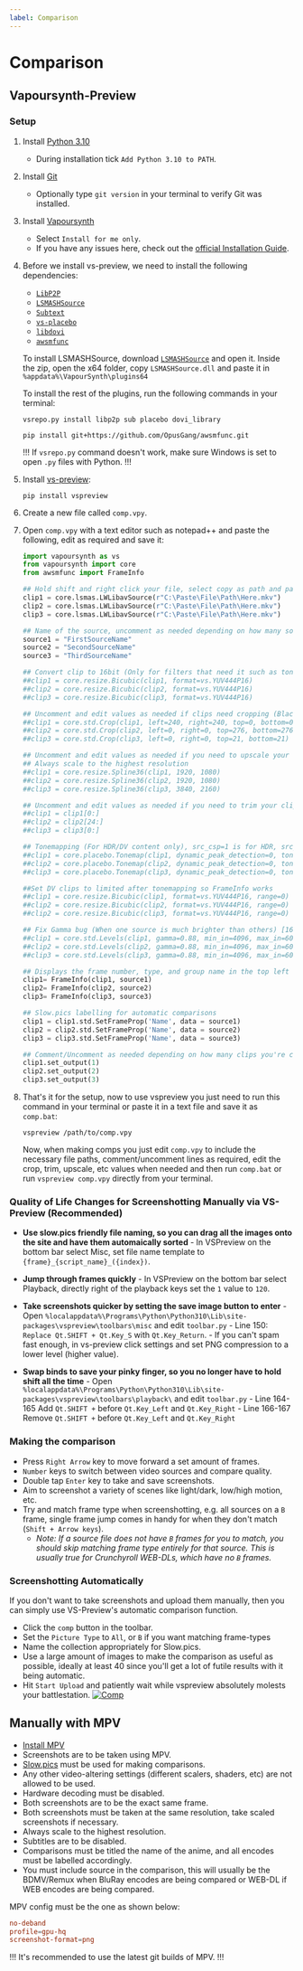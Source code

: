 ```yaml
---
label: Comparison
---
```


# Comparison

## Vapoursynth-Preview

### Setup

1. Install [Python 3.10](https://www.python.org/downloads/release/python-3105/)
   - During installation tick `Add Python 3.10 to PATH`.
2. Install [Git](https://gitforwindows.org/)
   - Optionally type `git version` in your terminal to verify Git was installed.
3. Install [Vapoursynth](https://github.com/vapoursynth/vapoursynth/releases)

   - Select `Install for me only`.
   - If you have any issues here, check out the [official Installation Guide](https://www.vapoursynth.com/doc/installation.html).

4. Before we install vs-preview, we need to install the following dependencies:
   -  [`LibP2P`](https://github.com/DJATOM/LibP2P-Vapoursynth "LibP2P")
   -  [`LSMASHSource`](https://github.com/HomeOfAviSynthPlusEvolution/L-SMASH-Works "LSMASHSource")
   -  [`Subtext`](https://github.com/vapoursynth/subtext "Subtext")
   -  [`vs-placebo`](https://github.com/Lypheo/vs-placebo "vs-placebo")
   -  [`libdovi`](https://github.com/quietvoid/dovi_tool/releases/tag/libdovi-1.6.7 "libdovi")
   -  [`awsmfunc`](https://github.com/OpusGang/awsmfunc "awsmfunc")

   To install LSMASHSource, download [`LSMASHSource`](https://github.com/HomeOfAviSynthPlusEvolution/L-SMASH-Works/releases "LSMASHSource") and open it. Inside the zip, open the x64 folder, copy `LSMASHSource.dll` and paste it in `%appdata%\VapourSynth\plugins64`
   
   To install the rest of the plugins, run the following commands in your terminal:
   ```
   vsrepo.py install libp2p sub placebo dovi_library
   ```
   ```
   pip install git+https://github.com/OpusGang/awsmfunc.git
   ```
   !!!
   If `vsrepo.py` command doesn't work, make sure Windows is set to open `.py` files with Python.
   !!!

5. Install [vs-preview](https://github.com/Irrational-Encoding-Wizardry/vs-preview):

    ```
    pip install vspreview
    ```

6. Create a new file called `comp.vpy`.
7. Open `comp.vpy` with a text editor such as notepad++ and paste the following, edit as required and save it:

    ```py
    import vapoursynth as vs
    from vapoursynth import core
    from awsmfunc import FrameInfo

    ## Hold shift and right click your file, select copy as path and paste it here
    clip1 = core.lsmas.LWLibavSource(r"C:\Paste\File\Path\Here.mkv")
    clip2 = core.lsmas.LWLibavSource(r"C:\Paste\File\Path\Here.mkv")
    clip3 = core.lsmas.LWLibavSource(r"C:\Paste\File\Path\Here.mkv")

    ## Name of the source, uncomment as needed depending on how many sources you're comparing
    source1 = "FirstSourceName"
    source2 = "SecondSourceName"
    source3 = "ThirdSourceName"

    ## Convert clip to 16bit (Only for filters that need it such as tonemapping and gamma fixing)
    ##clip1 = core.resize.Bicubic(clip1, format=vs.YUV444P16)
    ##clip2 = core.resize.Bicubic(clip2, format=vs.YUV444P16)
    ##clip3 = core.resize.Bicubic(clip3, format=vs.YUV444P16)

    ## Uncomment and edit values as needed if clips need cropping (Black letterboxing) [16 BIT REQUIRED FOR ODD NUMBERS]
    ##clip1 = core.std.Crop(clip1, left=240, right=240, top=0, bottom=0)
    ##clip2 = core.std.Crop(clip2, left=0, right=0, top=276, bottom=276)
    ##clip3 = core.std.Crop(clip3, left=0, right=0, top=21, bottom=21)

    ## Uncomment and edit values as needed if you need to upscale your clips
    ## Always scale to the highest resolution
    ##clip1 = core.resize.Spline36(clip1, 1920, 1080)
    ##clip2 = core.resize.Spline36(clip2, 1920, 1080)
    ##clip3 = core.resize.Spline36(clip3, 3840, 2160)

    ## Uncomment and edit values as needed if you need to trim your clips (Calculate the frame difference and enter the number here)
    ##clip1 = clip1[0:]
    ##clip2 = clip2[24:]
    ##clip3 = clip3[0:]

    ## Tonemapping (For HDR/DV content only), src_csp=1 is for HDR, src_csp=3 is for DV [16 BIT REQUIRED]
    ##clip1 = core.placebo.Tonemap(clip1, dynamic_peak_detection=0, tone_mapping_function=3, src_csp=1, dst_csp=0)
    ##clip2 = core.placebo.Tonemap(clip2, dynamic_peak_detection=0, tone_mapping_function=3, src_csp=3, dst_csp=0)
    ##clip3 = core.placebo.Tonemap(clip3, dynamic_peak_detection=0, tone_mapping_function=3, src_csp=1, dst_csp=0)

    ##Set DV clips to limited after tonemapping so FrameInfo works
    ##clip1 = core.resize.Bicubic(clip1, format=vs.YUV444P16, range=0)
    ##clip2 = core.resize.Bicubic(clip2, format=vs.YUV444P16, range=0)
    ##clip2 = core.resize.Bicubic(clip3, format=vs.YUV444P16, range=0)

    ## Fix Gamma bug (When one source is much brighter than others) [16 BIT REQUIRED]
    ##clip1 = core.std.Levels(clip1, gamma=0.88, min_in=4096, max_in=60160, min_out=4096, max_out=60160, planes=0)
    ##clip2 = core.std.Levels(clip2, gamma=0.88, min_in=4096, max_in=60160, min_out=4096, max_out=60160, planes=0)
    ##clip3 = core.std.Levels(clip3, gamma=0.88, min_in=4096, max_in=60160, min_out=4096, max_out=60160, planes=0)

    ## Displays the frame number, type, and group name in the top left corner
    clip1= FrameInfo(clip1, source1)
    clip2= FrameInfo(clip2, source2)
    clip3= FrameInfo(clip3, source3)

    ## Slow.pics labelling for automatic comparisons
    clip1 = clip1.std.SetFrameProp('Name', data = source1)
    clip2 = clip2.std.SetFrameProp('Name', data = source2)
    clip3 = clip3.std.SetFrameProp('Name', data = source3)

    ## Comment/Uncomment as needed depending on how many clips you're comparing
    clip1.set_output(1)
    clip2.set_output(2)
    clip3.set_output(3)
    ```

8. That's it for the setup, now to use vspreview you just need to run this command in your terminal or paste it in a text file and save it as `comp.bat`:

    ```
    vspreview /path/to/comp.vpy
    ```

    Now, when making comps you just edit `comp.vpy` to include the necessary file paths, comment/uncomment lines as required, edit the crop, trim, upscale, etc values when needed and then run `comp.bat` or run `vspreview comp.vpy` directly from your terminal.


### Quality of Life Changes for Screenshotting Manually via VS-Preview (Recommended)

- **Use slow.pics friendly file naming, so you can drag all the images onto the site and have them automaically sorted** - In VSPreview on the bottom bar select Misc, set file name template to `{frame}_{script_name}_({index})`.

- **Jump through frames quickly** - In VSPreview on the bottom bar select Playback, directly right of the playback keys set the `1` value to `120`.

- **Take screenshots quicker by setting the save image button to enter** - Open `%localappdata%\Programs\Python\Python310\Lib\site-packages\vspreview\toolbars\misc` and edit `toolbar.py` - Line 150: `Replace Qt.SHIFT + Qt.Key_S` with `Qt.Key_Return`. - If you can't spam fast enough, in vs-preview click settings and set PNG compression to a lower level (higher value).

- **Swap binds to save your pinky finger, so you no longer have to hold shift all the time** - Open `%localappdata%\Programs\Python\Python310\Lib\site-packages\vspreview\toolbars\playback\` and edit `toolbar.py` - Line 164-165 Add `Qt.SHIFT +` before `Qt.Key_Left` and `Qt.Key_Right` - Line 166-167 Remove `Qt.SHIFT +` before `Qt.Key_Left` and `Qt.Key_Right`

### Making the comparison

- Press `Right Arrow` key to move forward a set amount of frames.
- `Number` keys to switch between video sources and compare quality.
- Double tap `Enter` key to take and save screenshots.
- Aim to screenshot a variety of scenes like light/dark, low/high motion, etc.
- Try and match frame type when screenshotting, e.g. all sources on a `B` frame, single frame jump comes in handy for when they don't match (`Shift + Arrow keys`).
  - *Note: If a source file does not have `B` frames for you to match, you should skip matching frame type entirely for that source. This is usually true for Crunchyroll WEB-DLs, which have no `B` frames.*

### Screenshotting Automatically

If you don't want to take screenshots and upload them manually, then you can simply use VS-Preview's automatic comparison function.

- Click the `comp` button in the toolbar.
- Set the `Picture Type` to `All`, or `B` if you want matching frame-types
- Name the collection appropriately for Slow.pics.
- Use a large amount of images to make the comparison as useful as possible, ideally at least 40 since you'll get a lot of futile results with it being automatic.
- Hit `Start Upload` and patiently wait while vspreview absolutely molests your battlestation.
  [![Comp](https://i.imgur.com/00m9QvB.png "Comp")](https://i.imgur.com/00m9QvB.png "Comp")

## Manually with MPV

- [Install MPV](/tutorials/mpv)
- Screenshots are to be taken using MPV.
- [Slow.pics](https://slow.pics/) must be used for making comparisons.
- Any other video-altering settings (different scalers, shaders, etc) are not allowed to be used.
- Hardware decoding must be disabled.
- Both screenshots are to be the exact same frame.
- Both screenshots must be taken at the same resolution, take scaled screenshots if necessary.
- Always scale to the highest resolution.
- Subtitles are to be disabled.
- Comparisons must be titled the name of the anime, and all encodes must be labelled accordingly.
- You must include source in the comparison, this will usually be the BDMV/Remux when BluRay encodes are being compared or WEB-DL if WEB encodes are being compared.

MPV config must be the one as shown below:

```conf
no-deband
profile=gpu-hq
screenshot-format=png
```

!!!
It's recommended to use the latest git builds of MPV.
!!!
